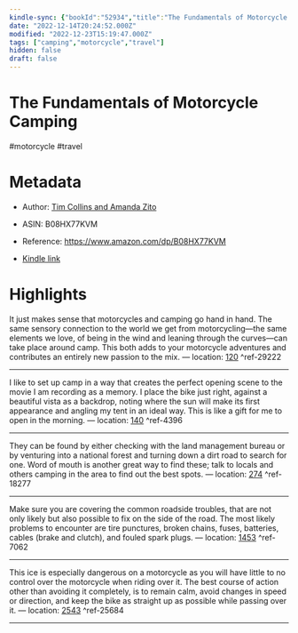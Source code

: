 ```yaml
---
kindle-sync: {"bookId":"52934","title":"The Fundamentals of Motorcycle Camping","author":"Tim Collins and Amanda Zito","asin":"B08HX77KVM","lastAnnotatedDate":"2021-10-30","bookImageUrl":"https://m.media-amazon.com/images/I/81BOMFlBzPL._SY160.jpg","highlightsCount":5}
date: "2022-12-14T20:24:52.000Z"
modified: "2022-12-23T15:19:47.000Z"
tags: ["camping","motorcycle","travel"]
hidden: false
draft: false
---
```

# The Fundamentals of Motorcycle Camping

#motorcycle #travel 

# Metadata

* Author: [Tim Collins and Amanda Zito](https://www.amazon.com/Tim-Collins/e/B08HXH5KKS/ref=dp_byline_cont_ebooks_1)

* ASIN: B08HX77KVM

* Reference: <https://www.amazon.com/dp/B08HX77KVM>

* [Kindle link](kindle://book?action=open&asin=B08HX77KVM)

# Highlights

It just makes sense that motorcycles and camping go hand in hand. The same sensory connection to the world we get from motorcycling—the same elements we love, of being in the wind and leaning through the curves—can take place around camp. This both adds to your motorcycle adventures and contributes an entirely new passion to the mix. — location: [120](kindle://book?action=open&asin=B08HX77KVM&location=120) ^ref-29222

---

I like to set up camp in a way that creates the perfect opening scene to the movie I am recording as a memory. I place the bike just right, against a beautiful vista as a backdrop, noting where the sun will make its first appearance and angling my tent in an ideal way. This is like a gift for me to open in the morning. — location: [140](kindle://book?action=open&asin=B08HX77KVM&location=140) ^ref-4396

---

They can be found by either checking with the land management bureau or by venturing into a national forest and turning down a dirt road to search for one. Word of mouth is another great way to find these; talk to locals and others camping in the area to find out the best spots. — location: [274](kindle://book?action=open&asin=B08HX77KVM&location=274) ^ref-18277

---

Make sure you are covering the common roadside troubles, that are not only likely but also possible to fix on the side of the road. The most likely problems to encounter are tire punctures, broken chains, fuses, batteries, cables (brake and clutch), and fouled spark plugs. — location: [1453](kindle://book?action=open&asin=B08HX77KVM&location=1453) ^ref-7062

---

This ice is especially dangerous on a motorcycle as you will have little to no control over the motorcycle when riding over it. The best course of action other than avoiding it completely, is to remain calm, avoid changes in speed or direction, and keep the bike as straight up as possible while passing over it. — location: [2543](kindle://book?action=open&asin=B08HX77KVM&location=2543) ^ref-25684

---
